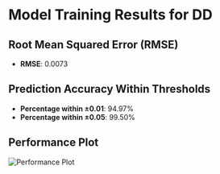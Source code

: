 # Model Training Results for DD

## Root Mean Squared Error (RMSE)
- **RMSE**: 0.0073

## Prediction Accuracy Within Thresholds
- **Percentage within ±0.01**: 94.97%
- **Percentage within ±0.05**: 99.50%

## Performance Plot
![Performance Plot](../imgs/DD.png)
